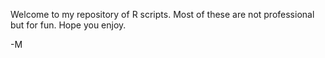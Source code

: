 Welcome to my repository of R scripts.  Most of these are not professional but for fun.  Hope you enjoy.  

-M
